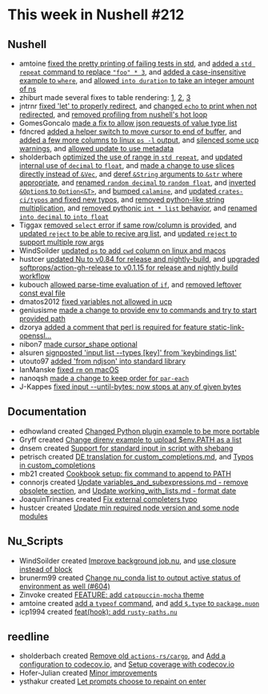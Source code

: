 # This week in Nushell #212


## Nushell

- amtoine [fixed the pretty printing of failing tests in std](https://github.com/nushell/nushell/pull/10373), and [added a `std repeat` command to replace `"foo" * 3`](https://github.com/nushell/nushell/pull/10339), and [added a case-insensitive example to `where`](https://github.com/nushell/nushell/pull/10299), and [allowed `into duration` to take an integer amount of ns](https://github.com/nushell/nushell/pull/10286)
- zhiburt made several fixes to table rendering: [1](https://github.com/nushell/nushell/pull/10367), [2](https://github.com/nushell/nushell/pull/10357), [3](https://github.com/nushell/nushell/pull/10351)
- jntrnr [fixed 'let' to properly redirect](https://github.com/nushell/nushell/pull/10360), and [changed `echo` to print when not redirected](https://github.com/nushell/nushell/pull/10338), and [removed profiling from nushell's hot loop](https://github.com/nushell/nushell/pull/10325)
- GomesGoncalo [made a fix to allow json requests of value type list](https://github.com/nushell/nushell/pull/10356)
- fdncred [added a helper switch to move cursor to end of buffer](https://github.com/nushell/nushell/pull/10354), and [added a few more columns to linux `ps -l` output](https://github.com/nushell/nushell/pull/10344), and [silenced some ucp warnings](https://github.com/nushell/nushell/pull/10294), and [allowed update to use metadata](https://github.com/nushell/nushell/pull/10264)
- sholderbach [optimized the use of range in `std repeat`](https://github.com/nushell/nushell/pull/10353), and [updated internal use of `decimal` to `float`](https://github.com/nushell/nushell/pull/10333), and [made a change to use slices directly instead of `&Vec`](https://github.com/nushell/nushell/pull/10328), and [deref `&String` arguments to `&str` where appropriate](https://github.com/nushell/nushell/pull/10321), and [renamed `random decimal` to `random float`](https://github.com/nushell/nushell/pull/10320), and [inverted `&Option`s to `Option<&T>`](https://github.com/nushell/nushell/pull/10315), and [bumped `calamine`](https://github.com/nushell/nushell/pull/10314), and [updated `crates-ci/typos` and fixed new typos](https://github.com/nushell/nushell/pull/10313), and [removed python-like string multiplication](https://github.com/nushell/nushell/pull/10293), and [removed pythonic `int * list` behavior](https://github.com/nushell/nushell/pull/10292), and [renamed `into decimal` to `into float`](https://github.com/nushell/nushell/pull/9979)
- Tiggax [removed `select` error if same row/column is provided](https://github.com/nushell/nushell/pull/10350), and [updated `reject` to be able to recive arg list](https://github.com/nushell/nushell/pull/10216), and [updated `reject` to support multiple row args](https://github.com/nushell/nushell/pull/10163)
- WindSoilder [updated `ps` to add `cwd` column on linux and macos](https://github.com/nushell/nushell/pull/10347)
- hustcer [updated Nu to v0.84 for release and nightly-build](https://github.com/nushell/nushell/pull/10334), and [upgraded softprops/action-gh-release to v0.1.15 for release and nightly build workflow](https://github.com/nushell/nushell/pull/10331)
- kubouch [allowed parse-time evaluation of `if`](https://github.com/nushell/nushell/pull/10326), and [removed leftover const eval file](https://github.com/nushell/nushell/pull/10324)
- dmatos2012 [fixed variables not allowed in ucp](https://github.com/nushell/nushell/pull/10304)
- geniusisme [made a change to provide env to commands and try to start provided path](https://github.com/nushell/nushell/pull/10302)
- dzorya [added a comment that perl is required for feature static-link-openssl…](https://github.com/nushell/nushell/pull/10291)
- nibon7 [made cursor_shape optional](https://github.com/nushell/nushell/pull/10289)
- alsuren [signposted 'input list --types [key]' from 'keybindings list'](https://github.com/nushell/nushell/pull/10287)
- utouto97 [added 'from ndjson' into standard library](https://github.com/nushell/nushell/pull/10283)
- IanManske [fixed `rm` on macOS](https://github.com/nushell/nushell/pull/10282)
- nanoqsh [made a change to keep order for `par-each`](https://github.com/nushell/nushell/pull/10249)
- J-Kappes [fixed input --until-bytes: now stops at any of given bytes](https://github.com/nushell/nushell/pull/10235)

## Documentation

- edhowland created [Changed Python plugin example to be more portable](https://github.com/nushell/nushell.github.io/pull/1060)
- Gryff created [Change direnv example to upload $env.PATH as a list](https://github.com/nushell/nushell.github.io/pull/1058)
- dnsem created [Support for standard input in script with shebang](https://github.com/nushell/nushell.github.io/pull/1057)
- petrisch created [DE translation for custom_completions.md](https://github.com/nushell/nushell.github.io/pull/1056), and [Typos in custom_completions](https://github.com/nushell/nushell.github.io/pull/1052)
- mb21 created [Cookbook setup: fix command to append to PATH](https://github.com/nushell/nushell.github.io/pull/1055)
- connorjs created [Update variables_and_subexpressions.md - remove obsolete section](https://github.com/nushell/nushell.github.io/pull/1054), and [Update working_with_lists.md - format date](https://github.com/nushell/nushell.github.io/pull/1053)
- JoaquinTrinanes created [Fix external completers typo](https://github.com/nushell/nushell.github.io/pull/1051)
- hustcer created [Update min required node version and some node modules](https://github.com/nushell/nushell.github.io/pull/1050)

## Nu_Scripts

- WindSoilder created [Improve background job.nu](https://github.com/nushell/nu_scripts/pull/607), and [use closure instead of block](https://github.com/nushell/nu_scripts/pull/602)
- brunerm99 created [Change nu_conda list to output active status of environment as well (#604)](https://github.com/nushell/nu_scripts/pull/605)
- Zinvoke created [FEATURE: add `catppuccin-mocha` theme](https://github.com/nushell/nu_scripts/pull/601)
- amtoine created [add a `typeof` command](https://github.com/nushell/nu_scripts/pull/597), and [add `$.type` to `package.nuon`](https://github.com/nushell/nu_scripts/pull/582)
- icp1994 created [feat(hook): add `rusty-paths.nu`](https://github.com/nushell/nu_scripts/pull/596)

## reedline

- sholderbach created [Remove old `actions-rs/cargo`](https://github.com/nushell/reedline/pull/637), and [Add a configuration to codecov.io](https://github.com/nushell/reedline/pull/636), and [Setup coverage with codecov.io](https://github.com/nushell/reedline/pull/635)
- Hofer-Julian created [Minor improvements](https://github.com/nushell/reedline/pull/633)
- ysthakur created [Let prompts choose to repaint on enter](https://github.com/nushell/reedline/pull/627)
